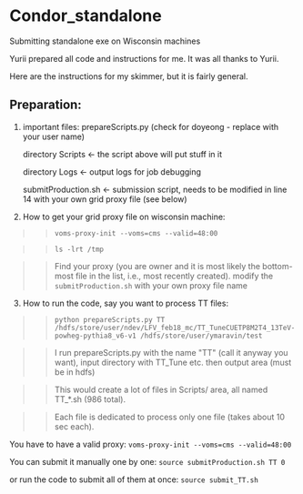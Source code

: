 # Condor_standalone
Submitting standalone exe on Wisconsin machines

Yurii prepared all code and instructions for me. It was all thanks to Yurii. 

Here are the instructions for my skimmer, but it is fairly general.
## Preparation:
1. important files: prepareScripts.py (check for doyeong - replace with your user name)

     directory Scripts <- the script above will put stuff in it
     
     directory Logs  <-  output logs for job debugging
     
     submitProduction.sh <- submission script, needs to be modified in line 14 with  your own grid proxy file  (see below)
     
2. How to get your grid proxy file on wisconsin machine:

>>```voms-proxy-init --voms=cms --valid=48:00```

>>```ls -lrt /tmp```

>>Find your proxy  (you are owner and it  is most likely the bottom-most file in the list, i.e., most recently created).
modify the ```submitProduction.sh``` with your own proxy file name

3. How to run the code, say you want to process TT files:

>>```python prepareScripts.py TT /hdfs/store/user/ndev/LFV_feb18_mc/TT_TuneCUETP8M2T4_13TeV-powheg-pythia8_v6-v1 /hdfs/store/user/ymaravin/test```


>>I run prepareScripts.py with the name "TT" (call  it anyway you want),
input directory with TT_Tune etc. then output area (must be in hdfs)

>>This would create a lot of files in Scripts/  area, all named TT_*.sh (986 total).

>>Each file is dedicated to process only  one file (takes  about 10  sec each).




You have to have a valid  proxy: ```voms-proxy-init --voms=cms --valid=48:00```

You can submit it  manually one by  one:
```source submitProduction.sh TT 0```

or run the code to submit all of them at once:
```source submit_TT.sh```
